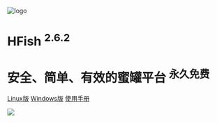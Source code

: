 <!-- _coverpage.md -->

![logo](http://img.threatbook.cn/hfish/logo.png ":size=200x202")

# HFish <sup class="version">2.6.2</sup>

# 安全、简单、有效的蜜罐平台 <sup class="version">永久免费</sup>





[Linux版](https://hfish.io/#/2-2-linux)
[Windows版](https://hfish.io/#/2-3-windows)
[使用手册](#HFish设计理念)

<!-- 背景图片 -->

![](http://img.threatbook.cn/hfish/background.jpg)